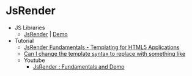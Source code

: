 # JsRender
* JS Libraries
    - [JsRender](http://goo.gl/fQozAC) | [Demo](http://www.jsviews.com/#samples)
* Tutorial
    - [JsRender Fundamentals - Templating for HTML5 Applications](http://goo.gl/T28mCN)
    - [Can I change the template syntax to replace with something like ](http://goo.gl/oDn3cL)
    - Youtube
        - [JsRender : Fundamentals and Demo](http://youtu.be/UGh5m7RO1FM)


